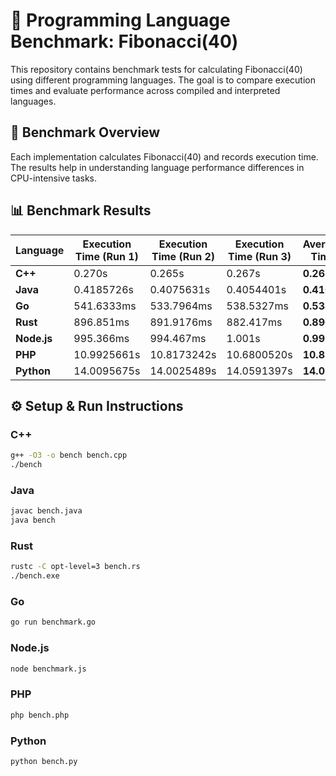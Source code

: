 # 🚀 Programming Language Benchmark: Fibonacci(40)

This repository contains benchmark tests for calculating Fibonacci(40) using different programming languages. The goal is to compare execution times and evaluate performance across compiled and interpreted languages.

## 📌 Benchmark Overview
Each implementation calculates Fibonacci(40) and records execution time. The results help in understanding language performance differences in CPU-intensive tasks.


## 📊 Benchmark Results
| Language  | Execution Time (Run 1) | Execution Time (Run 2) | Execution Time (Run 3) | Average Time |
|-----------|------------------------|------------------------|------------------------|--------------|
| **C++**   | 0.270s                 | 0.265s                 | 0.267s                 | **0.267s**   |
| **Java**  | 0.4185726s              | 0.4075631s              | 0.4054401s              | **0.410s**   |
| **Go**    | 541.6333ms              | 533.7964ms              | 538.5327ms              | **0.538s**   |
| **Rust**  | 896.851ms               | 891.9176ms              | 882.417ms               | **0.890s**   |
| **Node.js** | 995.366ms             | 994.467ms               | 1.001s                  | **0.997s**   |
| **PHP**   | 10.9925661s             | 10.8173242s             | 10.6800520s             | **10.83s**   |
| **Python**| 14.0095675s             | 14.0025489s             | 14.0591397s             | **14.02s**   |



## ⚙️ Setup & Run Instructions

### **C++**
```sh
g++ -O3 -o bench bench.cpp
./bench
```

### **Java**
```sh
javac bench.java
java bench
```

### **Rust**
```sh
rustc -C opt-level=3 bench.rs
./bench.exe
```

### **Go**
```sh
go run benchmark.go
```

### **Node.js**
```sh
node benchmark.js
```

### **PHP**
```sh
php bench.php
```

### **Python**
```sh
python bench.py
```
